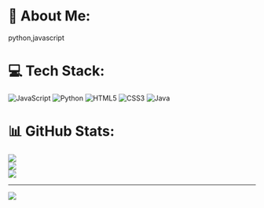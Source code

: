 # 💫 About Me:
python,javascript


# 💻 Tech Stack:
![JavaScript](https://img.shields.io/badge/javascript-%23323330.svg?style=for-the-badge&logo=javascript&logoColor=%23F7DF1E) ![Python](https://img.shields.io/badge/python-3670A0?style=for-the-badge&logo=python&logoColor=ffdd54) ![HTML5](https://img.shields.io/badge/html5-%23E34F26.svg?style=for-the-badge&logo=html5&logoColor=white) ![CSS3](https://img.shields.io/badge/css3-%231572B6.svg?style=for-the-badge&logo=css3&logoColor=white) ![Java](https://img.shields.io/badge/java-%23ED8B00.svg?style=for-the-badge&logo=openjdk&logoColor=white)
# 📊 GitHub Stats:
![](https://github-readme-stats.vercel.app/api?username=IAMIGO01&theme=dark&hide_border=false&include_all_commits=false&count_private=false)<br/>
![](https://github-readme-streak-stats.herokuapp.com/?user=IAMIGO01&theme=dark&hide_border=false)<br/>
![](https://github-readme-stats.vercel.app/api/top-langs/?username=IAMIGO01&theme=dark&hide_border=false&include_all_commits=false&count_private=false&layout=compact)

---
[![](https://visitcount.itsvg.in/api?id=IAMIGO01&icon=0&color=0)](https://visitcount.itsvg.in)

<!-- Proudly created with GPRM ( https://gprm.itsvg.in ) -->
